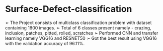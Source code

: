 # Surface-Defect-classification
➢ The Project consists of multiclass classification problem with dataset containing 1800 images.
➢ Total of 6 classes present namely - crazing, inclusion, patches, pitted, rolled, scratches
➢ Performed CNN and transfer learning namely VGG16 and RESNET50
➢ Got the best result using VGG16 with the validation accuracy of 96.11%.
